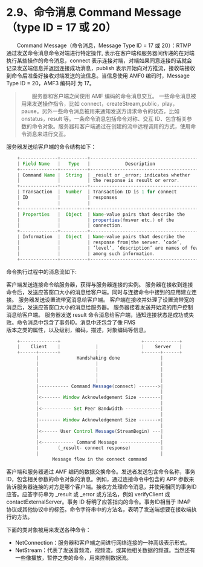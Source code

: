 # 2.9、命令消息 Command Message （type ID = 17 或 20）

  Command Message（命令消息，Message Type ID = 17 或 20）：RTMP 通过发送命令消息命令对端进行特定操作, 表示在客户端和服务器间传递的在对端执行某些操作的命令消息，connect 表示连接对端，对端如果同意连接的话就会记录发送端信息并返回连接成功消息，publish 表示开始向对方推流，接收端接收到命令后准备好接收对端发送的流信息。当信息使用 AMF0 编码时，Message Type ID = 20，AMF3 编码时 为 17。

>   服务器和客户端之间使用 AMF 编码的命令消息交互。 一些命令消息被用来发送操作指令，比如 connect，createStream,public，play，pause。另外一些命令消息被用来通知发送方请求命令的状态，比如 onstatus，result 等。一条命令消息包括命令对称、交互 ID、包含相关参数的命令对象。服务器和客户端通过在创建的流中远程调用的方式，使用命令消息来进行交互。

服务器发送给客户端的命令结构如下：

```java
    +--------------+----------+----------------------------------------+
    | Field Name   |   Type   |             Description                |
    +--------------+----------+----------------------------------------+
    | Command Name |  String  | _result or _error; indicates whether   |
    |              |          | the response is result or error.       |
    +--------------+----------+----------------------------------------+
    | Transaction  |  Number  | Transaction ID is 1 for connect        |
    | ID           |          | responses                              |
    |              |          |                                        |
    +--------------+----------+----------------------------------------+
    | Properties   |  Object  | Name-value pairs that describe the     |
    |              |          | properties(fmsver etc.) of the         |
    |              |          | connection.                            |
    +--------------+----------+----------------------------------------+
    | Information  |  Object  | Name-value pairs that describe the     |
    |              |          | response from|the server. ’code’,      |
    |              |          | ’level’, ’description’ are names of few|
    |              |          | among such information.                |
    +--------------+----------+----------------------------------------+
```

命令执行过程中的消息流如下:

客户端发送连接命令给服务器，获得与服务器连接的实例。 服务器在接收到连接命令后，发送应答窗口大小的消息给客户端。同时与连接命令中接到的应用建立连接。 服务器发送设置流带宽消息给客户端。 客户端在接收并处理了设置流带宽的消息后，发送应答窗口大小的消息给服务器。 服务器接着发送开始流的用户控制消息给客户端。 服务器发送 result 命令消息给客户端，通知连接状态是成功或失败。命令消息中包含了事务ID。消息中还包含了像 FMS\
版本之类的属性，以及级别，编码，描述，对象编码等信息。

```java
    +--------------+                              +-------------+
    |    Client    |             |                |    Server   |
    +------+-------+             |                +------+------+
           |              Handshaking done               |
           |                     |                       |
           |                     |                       |
           |                     |                       |
           |                     |                       |
           |----------- Command Message(connect) ------->|
           |                                             |
           |<------- Window Acknowledgement Size --------|
           |                                             |
           |<----------- Set Peer Bandwidth -------------|
           |                                             |
           |-------- Window Acknowledgement Size ------->|
           |                                             |
           |<------ User Control Message(StreamBegin) ---|
           |                                             |
           |<------------ Command Message ---------------|
           |       (_result- connect response)           |
           |                                             |
                 Message flow in the connect command
```



客户端和服务器通过 AMF 编码的数据交换命令。发送者发送包含命令名称，事务ID，包含相关参数的命令对象的消息。例如，通过连接命令中包含的 APP 参数来告诉服务器连接的对方是哪个客户端。接收方处理命令消息，并使用相同的事务ID应答。应答字符串为 \_result 或 \_error 或方法名，例如 verifyClient 或 contactExternalServer。事务 ID 标明了应答指向的命令。事务ID相当于 IMAP 协议或其他协议中的标签。命令字符串中的方法名，表明了发送端想要在接收端执行的方法。

下面的类对象被用来发送各种命令：

* NetConnection：服务器和客户端之间进行网络连接的一种高级表示形式。
* NetStream：代表了发送音频流，视频流，或其他相关数据的频道。当然还有一些像播放，暂停之类的命令，用来控制数据流。
